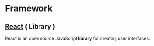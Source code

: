# Framework

## [React](/Documents/roadmap-docs/react-roadmap.md) ( Library )

React is an open source JavaScript **library** for creating user interfaces.
